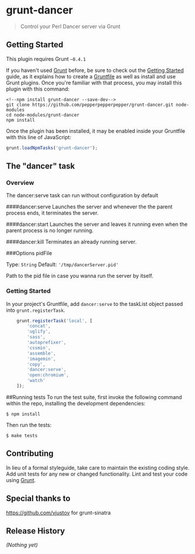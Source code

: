 # grunt-dancer

> Control your Perl Dancer server via Grunt

## Getting Started
This plugin requires Grunt `~0.4.1` 

If you haven't used [Grunt](http://gruntjs.com/) before, be sure to check out the [Getting Started](http://gruntjs.com/getting-started) guide, as it explains how to create a [Gruntfile](http://gruntjs.com/sample-gruntfile) as well as install and use Grunt plugins. Once you're familiar with that process, you may install this plugin with this command:

```shell (for now...eventually this project will be added to npm)
<!--npm install grunt-dancer --save-dev-->
git clone https://github.com/pepperpepperpepper/grunt-dancer.git node-modules
cd node-modules/grunt-dancer
npm install
```

Once the plugin has been installed, it may be enabled inside your Gruntfile with this line of JavaScript:

```js
grunt.loadNpmTasks('grunt-dancer');
```

## The "dancer" task

### Overview
The dancer:serve task can run without configuration by default

####dancer:serve
Launches the server and whenever the the parent process ends, it terminates the server.

####dancer:start
Launches the server and leaves it running even when the parent process is no longer running.

####dancer:kill
Terminates an already running server.

###Options
pidFile

Type: `String`
Default: `'/tmp/dancerServer.pid'`

Path to the pid file in case you wanna run the server by itself.

### Getting Started
In your project's Gruntfile, add `dancer:serve` to the taskList object passed into `grunt.registerTask`.

```js
	grunt.registerTask('local', [
		'concat',
		'uglify',
		'sass',
		'autoprefixer',
		'cssmin',
		'assemble',
		'imagemin',
		'copy',
		'dancer:serve',
		'open:chromium',
		'watch'
	]);
```

##Running tests
To run the test suite, first invoke the following command within the repo, installing the development dependencies:
```shell
$ npm install
```
Then run the tests:
```shell
$ make tests
```

## Contributing
In lieu of a formal styleguide, take care to maintain the existing coding style. Add unit tests for any new or changed functionality. Lint and test your code using [Grunt](http://gruntjs.com/).

## Special thanks to 
https://github.com/vjustov for grunt-sinatra
## Release History
_(Nothing yet)_
